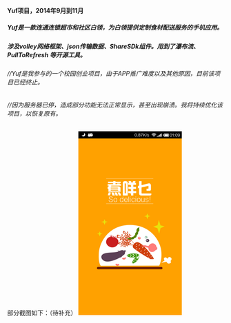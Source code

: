 #### Yuf项目，2014年9月到11月
##### Yuf是一款连通连锁超市和社区白领，为白领提供定制食材配送服务的手机应用。
##### 涉及volley网络框架、json传输数据、ShareSDk组件。用到了瀑布流、PullToRefresh 等开源工具。
###### *//Yuf是我参与的一个校园创业项目，由于APP推广难度以及其他原因，目前该项目已经终止。*
###### *//因为服务器已停，造成部分功能无法正常显示，甚至出现崩溃。我将持续优化该项目，以恢复原有。*

部分截图如下：（待补充）
![image](https://github.com/ZM-Fight/Yuf/raw/master/Screenshot/loading.png)
